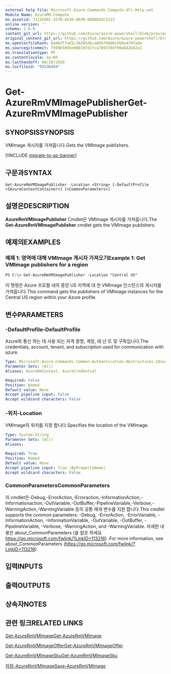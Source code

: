 ```yaml
---
external help file: Microsoft.Azure.Commands.Compute.dll-Help.xml
Module Name: AzureRM.Compute
ms.assetid: 7311F66C-3370-4436-8030-6D98D42C3112
online version: ''
schema: 2.0.0
content_git_url: https://github.com/Azure/azure-powershell/blob/preview/src/ResourceManager/Compute/Stack/Commands.Compute/help/Get-AzureRmVMImagePublisher.md
original_content_git_url: https://github.com/Azure/azure-powershell/blob/preview/src/ResourceManager/Compute/Stack/Commands.Compute/help/Get-AzureRmVMImagePublisher.md
ms.openlocfilehash: bd463ffad1c38265dbca894748d0c5b9a479fade
ms.sourcegitcommit: f599b50d5e980197d1fca769378df90a842b42a1
ms.translationtype: MT
ms.contentlocale: ko-KR
ms.lasthandoff: 08/20/2020
ms.locfileid: "93536444"
---
```

# <span data-ttu-id="4573f-101">Get-AzureRmVMImagePublisher</span><span class="sxs-lookup"><span data-stu-id="4573f-101">Get-AzureRmVMImagePublisher</span></span>

## <span data-ttu-id="4573f-102">SYNOPSIS</span><span class="sxs-lookup"><span data-stu-id="4573f-102">SYNOPSIS</span></span>
<span data-ttu-id="4573f-103">VMImage 게시자를 가져옵니다.</span><span class="sxs-lookup"><span data-stu-id="4573f-103">Gets the VMImage publishers.</span></span>

[!INCLUDE [migrate-to-az-banner](../../includes/migrate-to-az-banner.md)]

## <span data-ttu-id="4573f-104">구문과</span><span class="sxs-lookup"><span data-stu-id="4573f-104">SYNTAX</span></span>

```
Get-AzureRmVMImagePublisher -Location <String> [-DefaultProfile <IAzureContextContainer>] [<CommonParameters>]
```

## <span data-ttu-id="4573f-105">설명은</span><span class="sxs-lookup"><span data-stu-id="4573f-105">DESCRIPTION</span></span>
<span data-ttu-id="4573f-106">**AzureRmVMImagePublisher** Cmdlet은 VMImage 게시자를 가져옵니다.</span><span class="sxs-lookup"><span data-stu-id="4573f-106">The **Get-AzureRmVMImagePublisher** cmdlet gets the VMImage publishers.</span></span>

## <span data-ttu-id="4573f-107">예제의</span><span class="sxs-lookup"><span data-stu-id="4573f-107">EXAMPLES</span></span>

### <span data-ttu-id="4573f-108">예제 1: 영역에 대해 VMImage 게시자 가져오기</span><span class="sxs-lookup"><span data-stu-id="4573f-108">Example 1: Get VMImage publishers for a region</span></span>
```
PS C:\> Get-AzureRmVMImagePublisher -Location "Central US"
```

<span data-ttu-id="4573f-109">이 명령은 Azure 프로필 내의 중앙 US 지역에 대 한 VMImage 인스턴스의 게시자를 가져옵니다.</span><span class="sxs-lookup"><span data-stu-id="4573f-109">This command gets the publishers of VMImage instances for the Central US region within your Azure profile.</span></span>

## <span data-ttu-id="4573f-110">변수</span><span class="sxs-lookup"><span data-stu-id="4573f-110">PARAMETERS</span></span>

### <span data-ttu-id="4573f-111">-DefaultProfile</span><span class="sxs-lookup"><span data-stu-id="4573f-111">-DefaultProfile</span></span>
<span data-ttu-id="4573f-112">Azure와 통신 하는 데 사용 되는 자격 증명, 계정, 테 넌 트 및 구독입니다.</span><span class="sxs-lookup"><span data-stu-id="4573f-112">The credentials, account, tenant, and subscription used for communication with azure.</span></span>

```yaml
Type: Microsoft.Azure.Commands.Common.Authentication.Abstractions.IAzureContextContainer
Parameter Sets: (All)
Aliases: AzureRmContext, AzureCredential

Required: False
Position: Named
Default value: None
Accept pipeline input: False
Accept wildcard characters: False
```

### <span data-ttu-id="4573f-113">-위치</span><span class="sxs-lookup"><span data-stu-id="4573f-113">-Location</span></span>
<span data-ttu-id="4573f-114">VMImage의 위치를 지정 합니다.</span><span class="sxs-lookup"><span data-stu-id="4573f-114">Specifies the location of the VMImage.</span></span>

```yaml
Type: System.String
Parameter Sets: (All)
Aliases: 

Required: True
Position: Named
Default value: None
Accept pipeline input: True (ByPropertyName)
Accept wildcard characters: False
```

### <span data-ttu-id="4573f-115">CommonParameters</span><span class="sxs-lookup"><span data-stu-id="4573f-115">CommonParameters</span></span>
<span data-ttu-id="4573f-116">이 cmdlet은-Debug,-ErrorAction,-Erroraction,-InformationAction,-Informationaction,-OutVariable,-OutBuffer,-PipelineVariable,-Verbose,-WarningAction,-WarningVariable 등의 공통 매개 변수를 지원 합니다.</span><span class="sxs-lookup"><span data-stu-id="4573f-116">This cmdlet supports the common parameters: -Debug, -ErrorAction, -ErrorVariable, -InformationAction, -InformationVariable, -OutVariable, -OutBuffer, -PipelineVariable, -Verbose, -WarningAction, and -WarningVariable.</span></span> <span data-ttu-id="4573f-117">자세한 내용은 about_CommonParameters (을 참조 하세요 https://go.microsoft.com/fwlink/?LinkID=113216) .</span><span class="sxs-lookup"><span data-stu-id="4573f-117">For more information, see about_CommonParameters (https://go.microsoft.com/fwlink/?LinkID=113216).</span></span>

## <span data-ttu-id="4573f-118">입력</span><span class="sxs-lookup"><span data-stu-id="4573f-118">INPUTS</span></span>

## <span data-ttu-id="4573f-119">출력</span><span class="sxs-lookup"><span data-stu-id="4573f-119">OUTPUTS</span></span>

## <span data-ttu-id="4573f-120">상속자</span><span class="sxs-lookup"><span data-stu-id="4573f-120">NOTES</span></span>

## <span data-ttu-id="4573f-121">관련 링크</span><span class="sxs-lookup"><span data-stu-id="4573f-121">RELATED LINKS</span></span>

[<span data-ttu-id="4573f-122">Get-AzureRmVMImage</span><span class="sxs-lookup"><span data-stu-id="4573f-122">Get-AzureRmVMImage</span></span>](./Get-AzureRmVMImage.md)

[<span data-ttu-id="4573f-123">Get-AzureRmVMImageOffer</span><span class="sxs-lookup"><span data-stu-id="4573f-123">Get-AzureRmVMImageOffer</span></span>](./Get-AzureRmVMImageOffer.md)

[<span data-ttu-id="4573f-124">Get-AzureRmVMImageSku</span><span class="sxs-lookup"><span data-stu-id="4573f-124">Get-AzureRmVMImageSku</span></span>](./Get-AzureRmVMImageSku.md)

[<span data-ttu-id="4573f-125">저장-AzureRmVMImage</span><span class="sxs-lookup"><span data-stu-id="4573f-125">Save-AzureRmVMImage</span></span>](./Save-AzureRmVMImage.md)


